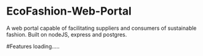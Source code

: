 # EcoFashion-Web-Portal
A web portal capable of facilitating suppliers and consumers of sustainable fashion. Built on nodeJS, express and postgres.

#Features
loading.....
